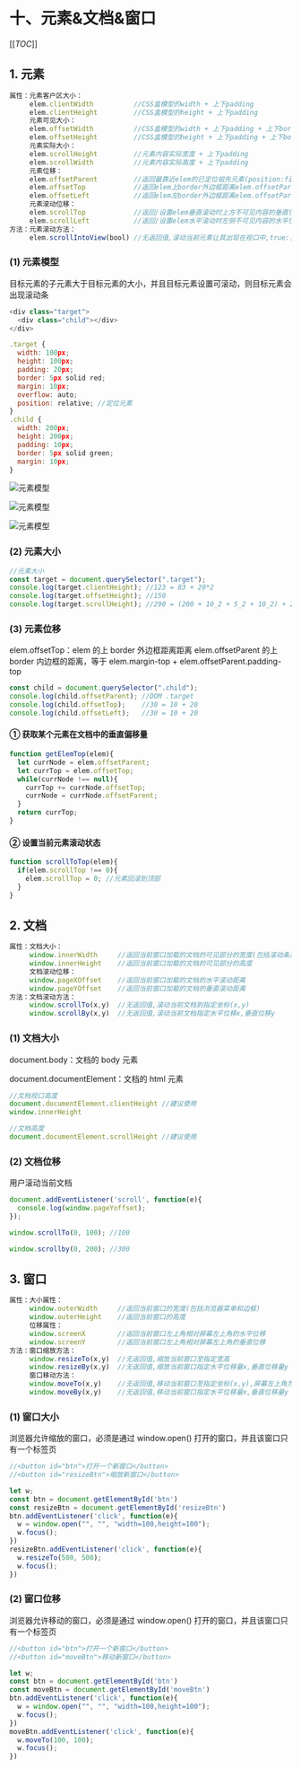 # 十、元素&文档&窗口

[[_TOC_]]

## 1. 元素

```javascript
属性：元素客户区大小：
     elem.clientWidth          //CSS盒模型的width + 上下padding
     elem.clientHeight         //CSS盒模型的height + 上下padding
     元素可见大小：
     elem.offsetWidth          //CSS盒模型的width + 上下padding + 上下border + 垂直滚动条宽度
     elem.offsetHeight         //CSS盒模型的height + 上下padding + 上下border + 水平滚动条高度
     元素实际大小：
     elem.scrollHeight         //元素内容实际宽度 + 上下padding
     elem.scrollWidth          //元素内容实际高度 + 上下padding
     元素位移：
     elem.offsetParent         //返回最靠近elem的已定位祖先元素(position:finxed、absolute、relative)
     elem.offsetTop            //返回elem上border外边框距离elem.offsetParent上border内边框的垂直位移
     elem.offsetLeft           //返回elem左border外边框距离elem.offsetParent左border内边框的水平位移
     元素滚动位移：
     elem.scrollTop            //返回/设置elem垂直滚动时上方不可见内容的垂直位移
     elem.scrollLeft           //返回/设置elem水平滚动时左侧不可见内容的水平位移
方法：元素滚动方法：
     elem.scrollIntoView(bool) //无返回值,滚动当前元素让其出现在视口中,true:当前元素顶部与视口顶部平齐,false:当前元素底部与视口底部平齐
```

### (1) 元素模型

目标元素的子元素大于目标元素的大小，并且目标元素设置可滚动，则目标元素会出现滚动条

```javascript
<div class="target">      
  <div class="child"></div>    
</div>

.target {  
  width: 100px;  
  height: 100px;  
  padding: 20px;  
  border: 5px solid red;  
  margin: 10px;
  overflow: auto;
  position: relative; //定位元素
}
.child {  
  width: 200px;  
  height: 200px;
  padding: 10px;  
  border: 5px solid green;  
  margin: 10px;
}
```

![元素模型](../../images/DOM/元素模型-target.png)

![元素模型](../../images/DOM/元素模型-child.png)

![元素模型](../../images/DOM/元素模型-css.png)

### (2) 元素大小

```javascript
//元素大小
const target = document.querySelector(".target");
console.log(target.clientHeight); //123 = 83 + 20*2
console.log(target.offsetHeight); //150
console.log(target.scrollHeight); //290 = (200 + 10_2 + 5_2 + 10_2) + 20_2
```

### (3) 元素位移

elem.offsetTop：elem 的上 border 外边框距离距离 elem.offsetParent 的上 border 内边框的距离，等于 elem.margin-top + elem.offsetParent.padding-top

```javascript
const child = document.querySelector(".child");      
console.log(child.offsetParent); //DOM .target    
console.log(child.offsetTop);    //30 = 10 + 20   
console.log(child.offsetLeft);   //30 = 10 + 20
```

#### ① 获取某个元素在文档中的垂直偏移量

```javascript
function getElemTop(elem){
  let currNode = elem.offsetParent;
  let currTop = elem.offsetTop;
  while(currNode !== null){
    currTop += currNode.offsetTop;
    currNode = currNode.offsetParent;
  }
  return currTop;
}
```

#### ② 设置当前元素滚动状态

```javascript
function scrollToTop(elem){
  if(elem.scrollTop !== 0){
    elem.scrollTop = 0; //元素回滚到顶部
  }
}
```

## 2. 文档

```javascript
属性：文档大小：
     window.innerWidth     //返回当前窗口加载的文档的可见部分的宽度(包括滚动条)
     window.innerHeight    //返回当前窗口加载的文档的可见部分的高度
     文档滚动位移：
     window.pageXOffset    //返回当前窗口加载的文档的水平滚动距离
     window.pageYOffset    //返回当前窗口加载的文档的垂直滚动距离
方法：文档滚动方法：
     window.scrollTo(x,y)  //无返回值,滚动当前文档到指定坐标(x,y)
     window.scrollBy(x,y)  //无返回值,滚动当前文档指定水平位移x,垂直位移y
```

### (1) 文档大小

document.body：文档的 body 元素

document.documentElement：文档的 html 元素

```javascript
//文档视口高度
document.documentElement.clientHeight //建议使用
window.innerHeight

//文档高度
document.documentElement.scrollHeight //建议使用
```

### (2) 文档位移

用户滚动当前文档

```javascript
document.addEventListener('scroll', function(e){
  console.log(window.pageYoffset);
});

window.scrollTo(0, 100); //100

window.scrollby(0, 200); //300
```

## 3. 窗口

```javascript
属性：大小属性：    
     window.outerWidth     //返回当前窗口的宽度(包括浏览器菜单和边框)
     window.outerHeight    //返回当前窗口的高度
     位移属性：
     window.screenX        //返回当前窗口左上角相对屏幕左上角的水平位移
     window.screenY        //返回当前窗口左上角相对屏幕左上角的垂直位移
方法：窗口缩放方法：
     window.resizeTo(x,y)  //无返回值,缩放当前窗口至指定宽高
     window.resizeBy(x,y)  //无返回值,缩放当前窗口指定水平位移量x,垂直位移量y
     窗口移动方法：
     window.moveTo(x,y)    //无返回值,移动当前窗口至指定坐标(x,y),屏幕左上角为圆心
     window.moveBy(x,y)    //无返回值,移动当前窗口指定水平位移量x,垂直位移量y
```

### (1) 窗口大小

浏览器允许缩放的窗口，必须是通过 window.open() 打开的窗口，并且该窗口只有一个标签页

```javascript
//<button id="btn">打开一个新窗口</button>
//<button id="resizeBtn">缩放新窗口</button>

let w;
const btn = document.getElementById('btn')
const resizeBtn = document.getElementById('resizeBtn')
btn.addEventListener('click', function(e){
  w = window.open("", "", "width=100,height=100");      
  w.focus();
})
resizeBtn.addEventListener('click', function(e){
  w.resizeTo(500, 500);        
  w.focus();
})
```

### (2) 窗口位移

浏览器允许移动的窗口，必须是通过 window.open() 打开的窗口，并且该窗口只有一个标签页

```javascript
//<button id="btn">打开一个新窗口</button>
//<button id="moveBtn">移动新窗口</button>

let w;
const btn = document.getElementById('btn')
const moveBtn = document.getElementById('moveBtn')
btn.addEventListener('click', function(e){
  w = window.open("", "", "width=100,height=100");      
  w.focus();
})
moveBtn.addEventListener('click', function(e){
  w.moveTo(100, 100);        
  w.focus();
})
```
